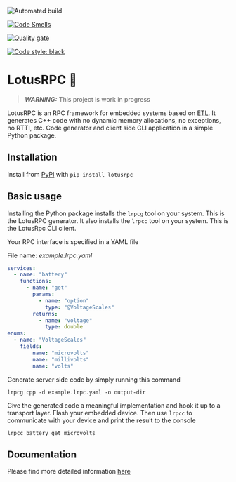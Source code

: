 ![Automated build](https://github.com/tzijnge/LotusRpc/actions/workflows/cmake.yml/badge.svg)

[![Code Smells](https://sonarcloud.io/api/project_badges/measure?project=tzijnge_LotusRpc&metric=code_smells)](https://sonarcloud.io/summary/new_code?id=tzijnge_LotusRpc)

[![Quality gate](https://sonarcloud.io/api/project_badges/quality_gate?project=tzijnge_LotusRpc)](https://sonarcloud.io/summary/new_code?id=tzijnge_LotusRpc)

[![Code style: black](https://img.shields.io/badge/code%20style-black-000000.svg)](https://github.com/psf/black)

# LotusRPC 🌼
> **_WARNING:_**  This project is work in progress

LotusRPC is an RPC framework for embedded systems based on [ETL](https://github.com/ETLCPP/etl). It generates C++ code with no dynamic memory allocations, no exceptions, no RTTI, etc. Code generator and client side CLI application in a simple Python package.

## Installation
Install from [PyPI](https://pypi.org/project/lotusrpc/) with ```pip install lotusrpc```

## Basic usage
Installing the Python package installs the `lrpcg` tool on your system. This is the LotusRPC generator. It also installs the `lrpcc` tool on your system. This is the LotusRpc CLI client.

Your RPC interface is specified in a YAML file

File name: _example.lrpc.yaml_
``` yaml
services:
  - name: "battery"
    functions:
      - name: "get"
        params:
          - name: "option"
            type: "@VoltageScales"
        returns:
          - name: "voltage"
            type: double
enums:
  - name: "VoltageScales"
    fields:
        name: "microvolts"
        name: "millivolts"
        name: "volts"
```

Generate server side code by simply running this command

```lrpcg cpp -d example.lrpc.yaml -o output-dir```

Give the generated code a meaningful implementation and hook it up to a transport layer. Flash your embedded device. Then use `lrpcc` to communicate with your device and print the result to the console

```lrpcc battery get microvolts```

## Documentation
Please find more detailed information [here](https://tzijnge.github.io/LotusRpc/)

